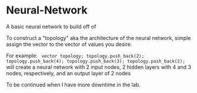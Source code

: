 # Neural-Network
A basic neural network to build off of

To construct a "topology" aka the architecture of the neural network,
simple assign the vector<unsigned> to the vector of values you desire.

For example:
<code>
  vector<unsigned> topology;
  topology.push_back(2);
  topology.push_back(4);
  topology.push_back(3);
  topology.push_back(2);
</code>
will create a neural network with 2 input nodes, 2 hidden layers with 4 and 3 nodes, respectively,
and an output layer of 2 nodes

To be continued when I have more downtime in the lab.
